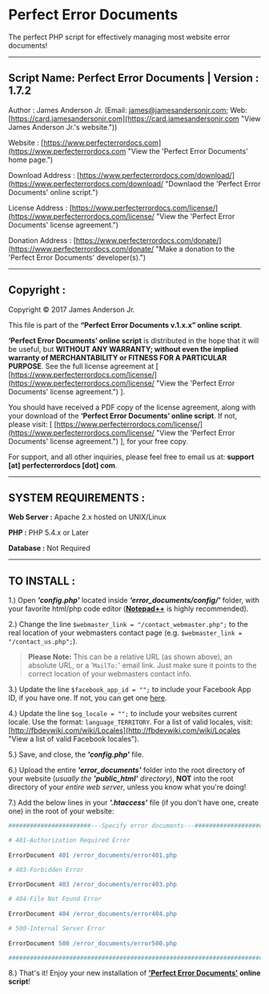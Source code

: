 Perfect Error Documents
=======================

The perfect PHP script for effectively managing most website error documents! 

-----------------------------------------------------------------------
Script Name: Perfect Error Documents | Version : 1.7.2
-----------------------------------------------------------------------

Author : James Anderson Jr. (Email: [james@jamesandersonjr.com](https://www.jamesandersonjr.com/contactjames.php "Contact James Anderson Jr. via email."); Web: [https://card.jamesandersonjr.com](https://card.jamesandersonjr.com "View James Anderson Jr.'s website.")) 

Website : [https://www.perfecterrordocs.com](https://www.perfecterrordocs.com "View the 'Perfect Error Documents' home page.")

Download Address : [https://www.perfecterrordocs.com/download/](https://www.perfecterrordocs.com/download/ "Downlaod the 'Perfect Error Documents' online script.")

License Address : [https://www.perfecterrordocs.com/license/](https://www.perfecterrordocs.com/license/ "View the 'Perfect Error Documents' license agreement.")

Donation Address : [https://www.perfecterrordocs.com/donate/](https://www.perfecterrordocs.com/donate/ "Make a donation to the 'Perfect Error Documents' developer(s).")

-----------------------------------------------------------------------
Copyright :
-----------------------------------------------------------------------

Copyright © 2017 James Anderson Jr.


This file is part of the <b>&ldquo;Perfect Error Documents v.1.x.x&rdquo; online script</b>.

<b>&lsquo;Perfect Error Documents&rsquo; online script</b> is distributed in the hope that it will be useful, but **WITHOUT ANY WARRANTY; without even the implied warranty of MERCHANTABILITY or FITNESS FOR A PARTICULAR PURPOSE**. See the full license agreement at [ [https://www.perfecterrordocs.com/license/](https://www.perfecterrordocs.com/license/ "View the 'Perfect Error Documents' license agreement.") ].

You should have received a PDF copy of the license agreement, along with your download of the <b>&lsquo;Perfect Error Documents&rsquo; online script</b>. If not, please visit: [ [https://www.perfecterrordocs.com/license/](https://www.perfecterrordocs.com/license/ "View the 'Perfect Error Documents' license agreement.") ], for your free copy.

For support, and all other inquiries, please feel free to email us at: <b>support [at] perfecterrordocs [dot] com</b>.

-----------------------------------------------------------------------
SYSTEM REQUIREMENTS :
-----------------------------------------------------------------------

**Web Server :** Apache 2.x hosted on UNIX/Linux

**PHP :** PHP 5.4.x or Later

**Database :** Not Required

-----------------------------------------------------------------------
TO INSTALL :
-----------------------------------------------------------------------

1.) Open ***'config.php'*** located inside ***'error_documents/config/'*** folder, with your favorite html/php code editor ([**Notepad++**](https://notepad-plus-plus.org/ "Get Notepad++") is highly recommended).

2.) Change the line `$webmaster_link = "/contact_webmaster.php";` to the real location of your webmasters contact page (e.g. `$webmaster_link = "/contact_us.php";`).
 
>**Please Note:** This can be a relative URL (as shown above), an absolute URL, or a '`MailTo:`' email link. Just make sure it points to the correct location of your webmasters contact info.
    
3.) Update the line `$facebook_app_id = "";` to include your Facebook App ID, if you have one. If not, you can get one [here](https://developers.facebook.com "Get a Facebook App ID").

4.) Update the line `$og_locale = "";` to include your websites current locale. Use the format: `language_TERRITORY`. For a list of valid locales, visit: [http://fbdevwiki.com/wiki/Locales](http://fbdevwiki.com/wiki/Locales "View a list of valid Facebook locales").

5.) Save, and close, the ***'config.php'*** file.

6.) Upload the entire ***'error_documents'*** folder into the root directory of your website (*usually the* ***'public_html'*** *directory*), **NOT** into the root directory of your *entire web server*, unless you know what you're doing!

7.) Add the below lines in your ***'.htaccess'*** file (if you don't have one, create one) in the root of your website:

```apache
#######################---Specify error documents---#######################

# 401-Authorization Required Error
 
ErrorDocument 401 /error_documents/error401.php

# 403-Forbidden Error
 
ErrorDocument 403 /error_documents/error403.php

# 404-File Not Found Error
 
ErrorDocument 404 /error_documents/error404.php

# 500-Internal Server Error
 
ErrorDocument 500 /error_documents/error500.php

###########################################################################
```
8.) That's it! Enjoy your new installation of **['Perfect Error Documents'](https://www.perfecterrordocs.com "View the 'Perfect Error Documents' home page.") online script**!
